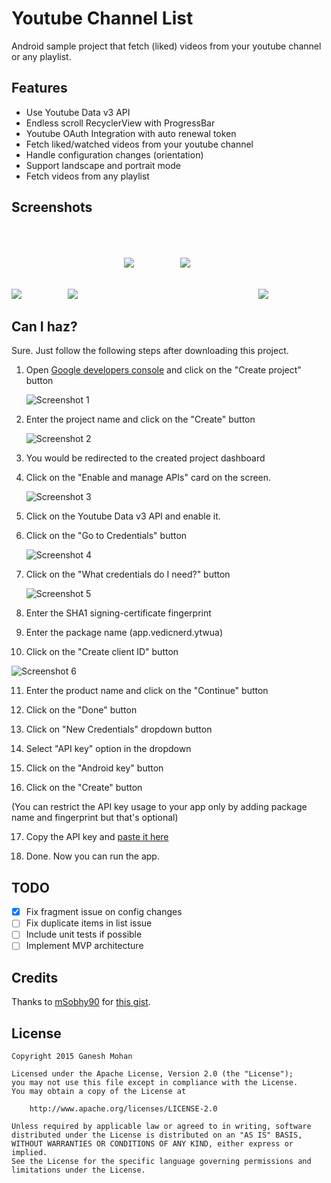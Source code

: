 Youtube Channel List
====================

Android sample project that fetch (liked) videos from your youtube channel or any playlist.

Features
--------

* Use Youtube Data v3 API 
* Endless scroll RecyclerView with ProgressBar
* Youtube OAuth Integration with auto renewal token
* Fetch liked/watched videos from your youtube channel
* Handle configuration changes (orientation)
* Support landscape and portrait mode
* Fetch videos from any playlist

Screenshots
-----------

<img src="/art/01.png">
<img src="/art/02.png" hspace="70">
<img src="/art/03.png" vspace="50">
<img src="/art/04.png" hspace="70" vspace="50">
<img src="/art/05.png" hspace ="35">

Can I haz?
----------

Sure. Just follow the following steps after downloading this project.

1. Open [Google developers console](https://console.developers.google.com/project) and click on the "Create project" button

   ![Screenshot 1](/art/steps/01.png)

2. Enter the project name and click on the "Create" button

   ![Screenshot 2](/art/steps/02.png)

3. You would be redirected to the created project dashboard

4. Click on the "Enable and manage APIs" card on the screen.

   ![Screenshot 3](/art/steps/03.png)

5. Click on the Youtube Data v3 API and enable it.

6. Click on the "Go to Credentials" button

   ![Screenshot 4](/art/steps/04.png)

7. Click on the "What credentials do I need?" button

   ![Screenshot 5](/art/steps/05.png)

8. Enter the SHA1 signing-certificate fingerprint 

9. Enter the package name (app.vedicnerd.ytwua)

10. Click on the "Create client ID" button
   
   ![Screenshot 6](/art/steps/06.png)

11. Enter the product name and click on the "Continue" button

12. Click on the "Done" button

13. Click on "New Credentials" dropdown button

14. Select "API key" option in the dropdown

15. Click on the "Android key" button

16. Click on the "Create" button

   (You can restrict the API key usage to your app only by adding package name and fingerprint but that's optional)

17. Copy the API key and [paste it here](https://github.com/ganesh2shiv/yt-channel-list-android/blob/master/app/src/main/java/app/vedicnerd/ytwua/util/Constants.java#L11)

18. Done. Now you can run the app.

TODO
----

- [x] Fix fragment issue on config changes
- [ ] Fix duplicate items in list issue
- [ ] Include unit tests if possible
- [ ] Implement MVP architecture 

Credits
-------

Thanks to [mSobhy90](https://github.com/mSobhy90) for [this gist](https://gist.github.com/mSobhy90/cf7fa98803a0d7716a4a).

License
-------

    Copyright 2015 Ganesh Mohan

    Licensed under the Apache License, Version 2.0 (the "License");
    you may not use this file except in compliance with the License.
    You may obtain a copy of the License at

        http://www.apache.org/licenses/LICENSE-2.0

    Unless required by applicable law or agreed to in writing, software
    distributed under the License is distributed on an "AS IS" BASIS,
    WITHOUT WARRANTIES OR CONDITIONS OF ANY KIND, either express or implied.
    See the License for the specific language governing permissions and
    limitations under the License.

